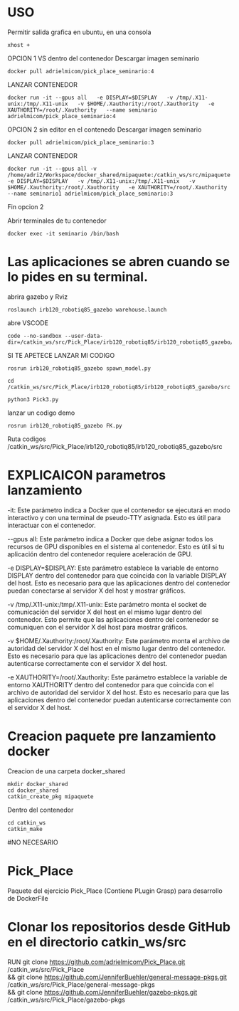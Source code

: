 # USO 
Permitir salida grafica en ubuntu, en una consola

	xhost +
 
OPCION 1 VS dentro del contenedor
Descargar imagen seminario

	docker pull adrielmicom/pick_place_seminario:4

LANZAR CONTENEDOR

	docker run -it --gpus all   -e DISPLAY=$DISPLAY   -v /tmp/.X11-unix:/tmp/.X11-unix   -v $HOME/.Xauthority:/root/.Xauthority   -e XAUTHORITY=/root/.Xauthority   --name seminario adrielmicom/pick_place_seminario:4

OPCION 2  sin editor en el contenedo
 Descargar imagen seminario

	docker pull adrielmicom/pick_place_seminario:3

LANZAR CONTENEDOR

	docker run -it --gpus all -v /home/adri2/Workspace/docker_shared/mipaquete:/catkin_ws/src/mipaquete -e DISPLAY=$DISPLAY   -v /tmp/.X11-unix:/tmp/.X11-unix   -v $HOME/.Xauthority:/root/.Xauthority   -e XAUTHORITY=/root/.Xauthority   --name seminario1 adrielmicom/pick_place_seminario:3

 Fin opcion 2

Abrir terminales de tu contenedor

	docker exec -it seminario /bin/bash


# Las aplicaciones se abren cuando se lo pides en su terminal.
abrira gazebo y Rviz

	roslaunch irb120_robotiq85_gazebo warehouse.launch
	
abre VSCODE

	code --no-sandbox --user-data-dir=/catkin_ws/src/Pick_Place/irb120_robotiq85/irb120_robotiq85_gazebo/src	

SI TE APETECE LANZAR MI CODIGO

	rosrun irb120_robotiq85_gazebo spawn_model.py

	cd /catkin_ws/src/Pick_Place/irb120_robotiq85/irb120_robotiq85_gazebo/src

	python3 Pick3.py

lanzar un codigo demo

	rosrun irb120_robotiq85_gazebo FK.py

Ruta codigos
	/catkin_ws/src/Pick_Place/irb120_robotiq85/irb120_robotiq85_gazebo/src           	




# EXPLICAICON parametros lanzamiento 


-it: Este parámetro indica a Docker que el contenedor se ejecutará en modo interactivo y con una terminal de pseudo-TTY asignada. Esto es útil para interactuar con el contenedor.

--gpus all: Este parámetro indica a Docker que debe asignar todos los recursos de GPU disponibles en el sistema al contenedor. Esto es útil si tu aplicación dentro del contenedor requiere aceleración de GPU.

-e DISPLAY=$DISPLAY: Este parámetro establece la variable de entorno DISPLAY dentro del contenedor para que coincida con la variable DISPLAY del host. Esto es necesario para que las aplicaciones dentro del contenedor puedan conectarse al servidor X del host y mostrar gráficos.

-v /tmp/.X11-unix:/tmp/.X11-unix: Este parámetro monta el socket de comunicación del servidor X del host en el mismo lugar dentro del contenedor. Esto permite que las aplicaciones dentro del contenedor se comuniquen con el servidor X del host para mostrar gráficos.

-v $HOME/.Xauthority:/root/.Xauthority: Este parámetro monta el archivo de autoridad del servidor X del host en el mismo lugar dentro del contenedor. Esto es necesario para que las aplicaciones dentro del contenedor puedan autenticarse correctamente con el servidor X del host.

-e XAUTHORITY=/root/.Xauthority: Este parámetro establece la variable de entorno XAUTHORITY dentro del contenedor para que coincida con el archivo de autoridad del servidor X del host. Esto es necesario para que las aplicaciones dentro del contenedor puedan autenticarse correctamente con el servidor X del host.



# Creacion paquete pre lanzamiento docker 

Creacion de una carpeta docker_shared

	mkdir docker_shared
	cd docker_shared 
	catkin_create_pkg mipaquete
	
	
Dentro del contenedor

	cd catkin_ws
	catkin_make


#NO NECESARIO
# Pick_Place
Paquete del ejercicio Pick_Place (Contiene PLugin Grasp) para desarrollo de DockerFile

# Clonar los repositorios desde GitHub en el directorio catkin_ws/src
RUN git clone https://github.com/adrielmicom/Pick_Place.git /catkin_ws/src/Pick_Place \
    && git clone https://github.com/JenniferBuehler/general-message-pkgs.git /catkin_ws/src/Pick_Place/general-message-pkgs \
    && git clone https://github.com/JenniferBuehler/gazebo-pkgs.git /catkin_ws/src/Pick_Place/gazebo-pkgs
